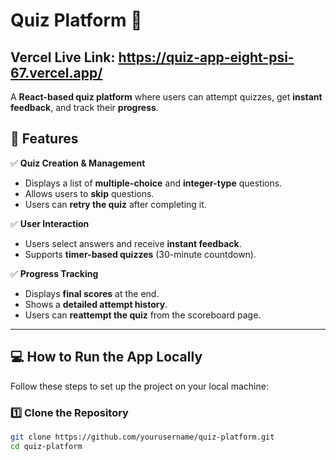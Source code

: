 # **Quiz Platform** 🎯  

## **Vercel Live Link:** https://quiz-app-eight-psi-67.vercel.app/

A **React-based quiz platform** where users can attempt quizzes, get **instant feedback**, and track their **progress**.  

## **🚀 Features**
✅ **Quiz Creation & Management**  
- Displays a list of **multiple-choice** and **integer-type** questions.  
- Allows users to **skip** questions.  
- Users can **retry the quiz** after completing it.  

✅ **User Interaction**  
- Users select answers and receive **instant feedback**.  
- Supports **timer-based quizzes** (30-minute countdown).  

✅ **Progress Tracking**  
- Displays **final scores** at the end.  
- Shows a **detailed attempt history**.  
- Users can **reattempt the quiz** from the scoreboard page.  

---

## **💻 How to Run the App Locally**  
Follow these steps to set up the project on your local machine:  

### **1️⃣ Clone the Repository**  
```sh
git clone https://github.com/yourusername/quiz-platform.git
cd quiz-platform

